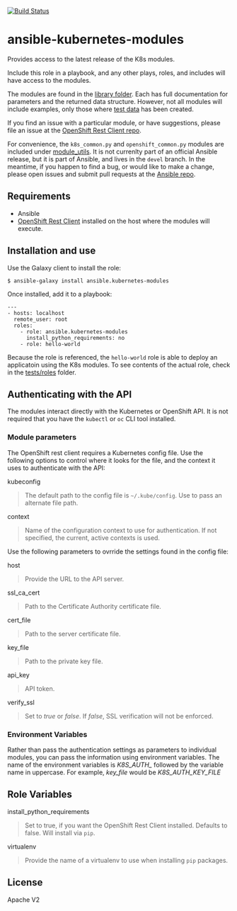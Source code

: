 [![Build Status](https://travis-ci.org/ansible/ansible-kubernetes-modules.svg?branch=master)](https://travis-ci.org/ansible/ansible-kubernetes-modules)

# ansible-kubernetes-modules

Provides access to the latest release of the K8s modules. 

Include this role in a playbook, and any other plays, roles, and includes will have access to the modules.

The modules are found in the [library folder](./library). Each has full documentation for parameters and the returned data structure. However, not all modules will include examples, only those where [test data](https://github.com/openshift/openshift-restclient-python/tree/master/openshift/ansiblegen/examples) has been created.

If you find an issue with a particular module, or have suggestions, please file an issue at the [OpenShift Rest Client repo](https://github.com/openshift/openshift-restclient-python/issues).

For convenience, the `k8s_common.py` and `openshift_common.py` modules are included under [module_utils](./module_utils). It is not currenlty part of an official Ansible release, but it is part of Ansible, and lives in the `devel` branch. In the meantime, if you happen to find a bug, or would like to make a change, please open issues and submit pull requests at the [Ansible repo](https://github.com/ansible/ansible).

## Requirements

- Ansible
- [OpenShift Rest Client](https://github.com/openshift/openshift-restclient-python) installed on the host where the modules will execute.

## Installation and use

Use the Galaxy client to install the role:

```
$ ansible-galaxy install ansible.kubernetes-modules
```

Once installed, add it to a playbook:

```
---
- hosts: localhost
  remote_user: root
  roles:
    - role: ansible.kubernetes-modules
      install_python_requirements: no
    - role: hello-world
```

Because the role is referenced, the `hello-world` role is able to deploy an applicatoin using the K8s modules. To see contents of the actual role, check in the [tests/roles](./tests/roles) folder.

## Authenticating with the API

The modules interact directly with the Kubernetes or OpenShift API. It is not required that you have the `kubectl` or `oc` CLI tool installed. 

### Module parameters 

The OpenShift rest client requires a Kubernetes config file. Use the following options to control where it looks for the file, and the context it uses to authenticate with the API:

kubeconfig
> The default path to the config file is `~/.kube/config`. Use to pass an alternate file path.

context
> Name of the configuration context to use for authentication. If not specified, the current, active contexts is used.

Use the following parameters to ovrride the settings found in the config file:

host
> Provide the URL to the API server.

ssl_ca_cert
> Path to the Certificate Authority certificate file.

cert_file
> Path to the server certificate file.

key_file
> Path to the private key file.

api_key
> API token.

verify_ssl
> Set to *true* or *false*. If *false*, SSL verification will not be enforced. 

### Environment Variables

Rather than pass the authentication settings as parameters to individual modules,  you can pass the information using environment variables. The name of the environment variables is *K8S_AUTH_* followed by the variable name in uppercase. For example, *key_file* would be *K8S_AUTH_KEY_FILE*

## Role Variables

install_python_requirements
> Set to true, if you want the OpenShift Rest Client installed. Defaults to false. Will install via `pip`.

virtualenv
> Provide the name of a virtualenv to use when installing `pip` packages.

## License

Apache V2
